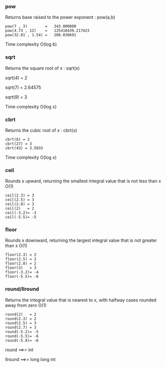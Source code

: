 ### pow 

Returns base raised to the power exponent : pow(a,b)
```
pow(7 , 3)        =   343.000000
pow(4.73 , 12)    =   125410439.217423
pow(32.01 , 1.54) =   208.036691
```
Time complexity O(log b)

### sqrt 

Returns the square root of x : sqrt(x)

sqrt(4) = 2

sqrt(7) = 2.64575

sqrt(9) = 3

Time complexity O(log x)

### cbrt 

Returns the cubic root of x : cbrt(x)
```
cbrt(8) = 2
cbrt(27) = 3
cbrt(43) = 3.5033
```
Time complexity O(log x)

### ceil 

Rounds x upward, returning the smallest integral value that is not less than x   O(1)
```
ceil(2.3) = 3
ceil(2.5) = 3
ceil(2.8) = 3
ceil(2)   = 2
ceil(-3.2)= -3
ceil(-5.5)= -5
```
### floor 

Rounds x downward, returning the largest integral value that is not greater than x   O(1)
```
floor(2.3) = 2
floor(2.5) = 2
floor(2.8) = 2
floor(3)   = 3
floor(-3.2)= -4
floor(-5.5)= -6
```
### round/llround 

Returns the integral value that is nearest to x, with halfway cases rounded away from zero   O(1)
```
round(2)   = 2
round(2.3) = 2
round(2.5) = 3            
round(2.7) = 3   
round(-5.2)= -5
round(-5.5)= -6
round(-5.8)= -6
```
round   ==>> int

llround ==>> long long int
